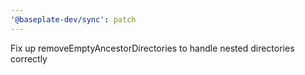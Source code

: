 ```yaml
---
'@baseplate-dev/sync': patch
---
```


Fix up removeEmptyAncestorDirectories to handle nested directories correctly
